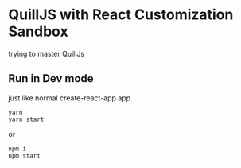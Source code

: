 # QuillJS with React Customization Sandbox

trying to master QuillJs

## Run in Dev mode

just like normal create-react-app app

```
yarn
yarn start
```

or

```
npm i
npm start
```

